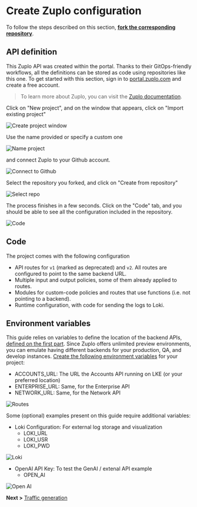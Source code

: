 # Create Zuplo configuration

To follow the steps described on this section, **[fork the corresponding repository](https://github.com/jgaonakm/jericalla-mobile-api-mgr)**.

## API definition

This Zuplo API was created within the portal. Thanks to their GitOps-friendly workflows, all the definitions can be stored as code using repositories like this one. To get started with this section, sign in to [portal.zuplo.com](portal.zuplo.com) and create a free account.

> To learn more about Zuplo, you can visit the [Zuplo documentation](https://zuplo.com/docs).

Click on "New project", and on the window that appears, click on "Import existing project"

![Create project window](img/create-project.png)

Use the name provided or specify a custom one

![Name project](img/name-project.png)

and connect Zuplo to your Github account.

![Connect to Github](img/authorize-zuplo.png)

Select the repository you forked, and click on "Create from repository"

![Select repo](img/select-repo.png)

The process finishes in a few seconds. Click on the "Code" tab, and you should be able to see all the configuration included in the repository.

![Code](img/code.png)

## Code

The project comes with the following configuration

- API routes for `v1` (marked as deprecated) and `v2`. All routes are configured to point to the same backend URL.
- Multiple input and output policies, some of them already applied to routes.
- Modules for custom-code policies and routes that use functions (i.e. not pointing to a backend).
- Runtime configuration, with code for sending the logs to Loki.

## Environment variables

This guide relies on variables to define the location of the backend APIs, [defined on the first part](https://github.com/jgaonakm/jericalla-mobile-api). Since Zuplo offers unlimited preview environments, you can emulate having different backends for your production, QA, and develop instances. [Create the following environment variables](https://zuplo.com/docs/articles/environment-variables) for your project:

- ACCOUNTS_URL: The URL the Accounts API running on LKE (or your preferred location)
- ENTERPRISE_URL: Same, for the Enterprise API
- NETWORK_URL: Same, for the Network API

![Routes](img/routes.png)

Some (optional) examples present on this guide require additional variables:

- Loki Configuration: For external log storage and visualization
  - LOKI_URL
  - LOKI_USR
  - LOKI_PWD

![Loki](img/loki.png)

- OpenAI API Key: To test the GenAI / extenal API example
  - OPEN_AI

![Open AI](img/open-ai.png)

**Next >** [Traffic generation](zuplo.md)
